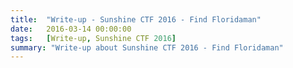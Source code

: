 ```yaml
---
title:  "Write-up - Sunshine CTF 2016 - Find Floridaman"
date:   2016-03-14 00:00:00
tags:   [Write-up, Sunshine CTF 2016]
summary: "Write-up about Sunshine CTF 2016 - Find Floridaman"
---
```


